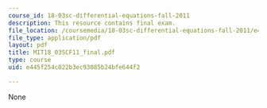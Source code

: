 ```yaml
---
course_id: 18-03sc-differential-equations-fall-2011
description: This resource contains final exam.
file_location: /coursemedia/18-03sc-differential-equations-fall-2011/e445f254c022b3ec93085b24bfe644f2_MIT18_03SCF11_final.pdf
file_type: application/pdf
layout: pdf
title: MIT18_03SCF11_final.pdf
type: course
uid: e445f254c022b3ec93085b24bfe644f2

---
```

None
